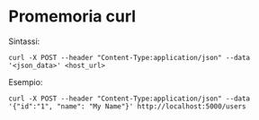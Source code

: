 # Promemoria curl

Sintassi:

`curl -X POST --header "Content-Type:application/json" --data '<json_data>' <host_url>`

Esempio:

`curl -X POST --header "Content-Type:application/json" --data '{"id":"1", "name": "My Name"}' http://localhost:5000/users`

